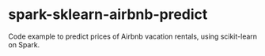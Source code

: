 # spark-sklearn-airbnb-predict
Code example to predict prices of Airbnb vacation rentals, using scikit-learn on Spark.
